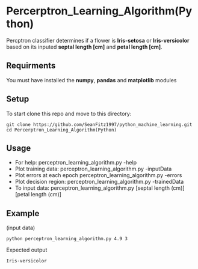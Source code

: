 # Percerptron_Learning_Algorithm(Python)
Percptron classifier determines if a flower is **Iris-setosa** or **Iris-versicolor** based on its inputed **septal length [cm]** and **petal length [cm]**.
## Requirments
You must have installed the **numpy**, **pandas** and **matplotlib** modules
## Setup
To start clone this repo and move to this directory:
```
git clone https://github.com/SeanFitz1997/python_machine_learning.git
cd Percerptron_Learning_Algorithm(Python)
```
## Usage
- For help:       perceptron_learning_algorithm.py -help
- Plot training data:     perceptron_learning_algorithm.py -inputData
- Plot errors at each epoch       perceptron_learning_algorithm.py -errors
- Plot decision region:   perceptron_learning_algorithm.py -trainedData
- To input data:  perceptron_learning_algorithm.py [septal length (cm)] [petal length (cm)]
## Example
(input data)
```
python perceptron_learning_algorithm.py 4.9 3
```
Expected output
```
Iris-versicolor
```
